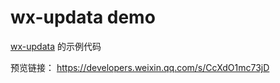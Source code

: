 # wx-updata demo

[wx-updata](https://github.com/SHERlocked93/wx-updata) 的示例代码

预览链接： https://developers.weixin.qq.com/s/CcXdO1mc73jD
